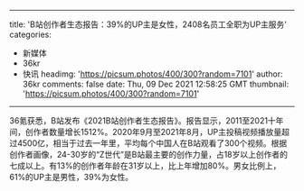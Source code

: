 
---
title: 'B站创作者生态报告：39%的UP主是女性，2408名员工全职为UP主服务'
categories: 
 - 新媒体
 - 36kr
 - 快讯
headimg: 'https://picsum.photos/400/300?random=7101'
author: 36kr
comments: false
date: Thu, 09 Dec 2021 12:58:25 GMT
thumbnail: 'https://picsum.photos/400/300?random=7101'
---

<div>   
36氪获悉，B站发布《2021B站创作者生态报告》。报告显示，2011至2021十年间，创作者数量增长1512%。2020年9月至2021年8月，UP主投稿视频播放量超过4500亿，相当于过去一年里，平均每个中国人在B站观看了300个视频。根据创作者画像，24-30岁的“Z世代”是B站最主要的创作力量，占18岁以上创作者的七成以上。有13%的创作者年龄在31岁以上，比上年增加80%。男女比例上，61%的UP主是男性，39%为女性。  
</div>
            